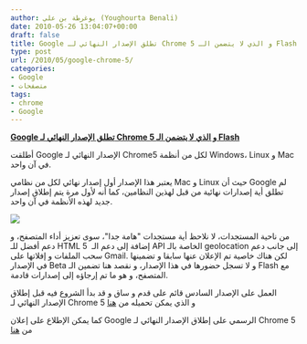 ```yaml
---
author: يوغرطة بن علي (Youghourta Benali)
date: 2010-05-26 13:04:07+00:00
draft: false
title: Google تطلق الإصدار النهائي لـ Chrome 5 و الذي لا يتضمن الـ Flash
type: post
url: /2010/05/google-chrome-5/
categories:
- Google
- متصفحات
tags:
- chrome
- Google
---
```


[**Google تطلق الإصدار النهائي لـ Chrome 5 و الذي لا يتضمن الـ Flash**](https://www.it-scoop.com/2010/05/google-chrome-5/ )


أطلقت Google الإصدار النهائي لـ Chrome5 لكل من أنظمة Windows، Linux و Mac في آن واحد.

يعتبر هذا الإصدار أول إصدار نهائي لكل من نظامي Mac و Linux حيث أن Google لم تطلق أية إصدارات نهائية من قبل لهذين النظامين، كما أنه لأول مرة يتم إطلاق إصدار جديد لهذه الأنظمة في آن واحد.

[![](https://www.it-scoop.com/wp-content/uploads/2009/12/Chrome_logo.jpg)
](https://www.it-scoop.com/2010/05/google-chrome-5/ )

من ناحية المستجدات، لا نلاحظ أية مستجدات "هامة جدا"، سوى تعزيز أداء المتصفح، و دعم أفضل للـ HTML 5  إضافة إلى دعم الـ API الخاصة بالـ geolocation إلى جانب دعم سحب الملفات و إفلاتها على Gmail. لكن هناك خاصية تم الإعلان عنها سابقا و تضمينها في الإصدار Beta و لا تسجل حضورها في هذا الإصدار، و نقصد هنا تضمين الـ Flash مع المتصفح، و هو ما تم إرجاؤه إلى إصدارات قادمة.

العمل على الإصدار السادس قائم على قدم و ساق و قد بدأ الشروع فيه قبل إطلاق الإصدار النهائي لـ Chrome 5 و الذي يمكن تحميله من [هنا](http://www.google.com/chrome)

كما يمكن الإطلاع على إعلان Google الرسمي على إطلاق الإصدار النهائي لـ Chrome 5 من [هنا](http://chrome.blogspot.com/2010/05/new-chrome-stable-release-welcome-mac.html)
